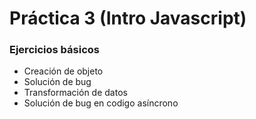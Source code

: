 # Práctica 3 (Intro Javascript)

### Ejercicios básicos

-   Creación de objeto
-   Solución de bug
-   Transformación de datos
-   Solución de bug en codigo asíncrono
